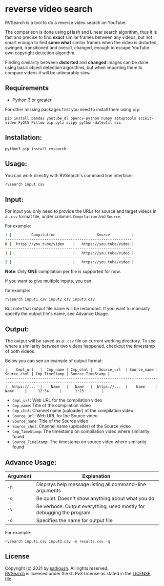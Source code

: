 # reverse video search

RVSearch is a tool to do a reverse video search on YouTube.

The comparison is done using pHash and Linear search algorithm, 
thus it is fast and precise to find **exact** similar frames between any videos,
 but not smart enough to find **some what** similar frames when the video is distorted, swinged, transitioned and overall,
 changed, enough
 to escape YouTube own copyright detection algorithm.

Finding similarity between **distorted** and **changed** images can be done using basic object detection algorithms, but when importing them
to compare videos it will be unbearably slow. 

Requirements
------------
- Python 3 or greater

For other missing packages first you need to install them using `pip`:
```
pip install pandas youtube_dl opencv-python numpy setuptools scikit-video PyQt5 Pillow pip pytz scipy python-dateutil six
```

Installation:
------------
```
python3 pip install rvsearch
```


Usage:
------
You can work directly with RVSearch's command line interface:
```
rvsearch input.csv
```

Input:
-----

For input you only need to provide the URLs for source and target videos in
 a `.csv` format file, under columns `Compilation` and `Source`.

For example:

```bash
i |         Compilation        |          Source          |
----------------------------------------------------------
0 |  https://you.tube/video    |   https://you.tube/video |
----------------------------------------------------------
1 |                            |   https://you.tube/video |
----------------------------------------------------------
2 |                            |   https://you.tube/video |
```
**Note**: Only **ONE** compilation per file is supported for now.

If you want to give multiple inputs, you can.

for example:

```
rvsearch input1.csv input2.csv input3.csv
```
But note that output file name will be redundant. If you want to manually specify the output file's name, see Advance Usage.

Output:
------

The output will be saved as a `.csv` file on current working directory. To see where a similarity
 between two videos happened, checkout the timestamp of both videos.

Below you can see an example of output format:

```
|    Cmpl_url   |  Cmp_name | Cmp_chnl |   Source_url  | Source_name | Source_chnl | Cmp_TimeStamp | Source_TimeStamp |
-----------------------------------------------------------------------------------------------------------------------
|  https://...  |    Name   |   Name   |  https://...  |    Name     |    Name     |     12:34     |      1:23        |
```
- `Cmpl_url`: Web URL for the compilation video
- `Cmp_name`: Title of the compilation video
- `Cmp_chnl`: Channel name (uploader) of the compilation video
- `Source_url`: Web URL for the Source video
- `Source_name`: Title of the Source video
- `Source_chnl`: Channel name (uploader) of the Source video
- `Cmp_TimeStamp`: The timestamp on compilation video where similarity found
- `Source_TimeStamp`: The timestamp on source video where similarity found

Advance Usage:
-------------
| Argument | Explanation |
| -------- | ----------- |
| ```-h``` | Displays help message listing all command-line arguments |
| ```-q``` | Be quiet. Doesn't show anything about what you do|
| ```-v``` | Be verbose. Output everything, used mostly for debugging the program.|
| ```-o``` | Specifies the name for output file|

For example:
```
rvsearch input1.csv input2.csv -o results.csv -q
```

## License

Copyright (c) 2021 by [sadiqush](https://github.com/sadiqush). All rights reserved.<br>
[RVSearch](https://github.com/sadiqush/rvsearch) is licensed under the GLPv3 License as stated in the [LICENSE file](LICENSE).
